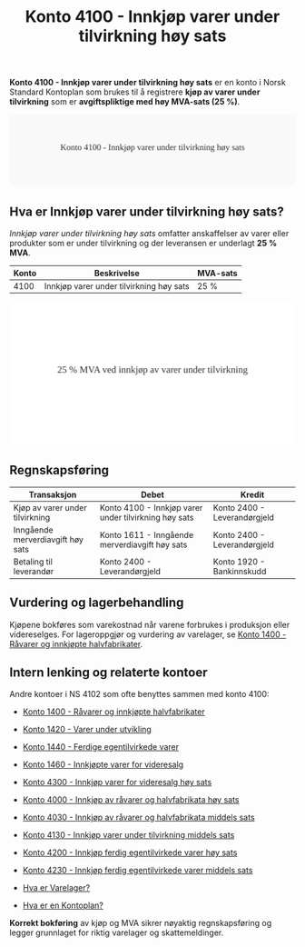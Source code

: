 ﻿---
title: "Konto 4100 - Innkjøp varer under tilvirkning høy sats"
seoTitle: "Konto 4100 | Innkjøp varer under tilvirkning høy sats"
description: "Konto 4100 brukes til å registrere kjøp av varer under tilvirkning med høy MVA-sats (25 %), typisk i produksjonsprosesser før ferdigstillelse."
summary: "Kort forklart: Konto 4100 gjelder innkjøp av varer under tilvirkning med høy MVA-sats."
---

**Konto 4100 - Innkjøp varer under tilvirkning høy sats** er en konto i Norsk Standard Kontoplan som brukes til å registrere **kjøp av varer under tilvirkning** som er **avgiftspliktige med høy MVA-sats (25 %)**.

![Illustrasjon av konto 4100 Innkjøp varer under tilvirkning høy sats](4100-innkjop-varer-under-tilvirkning-hoy-sats-image.svg)

## Hva er Innkjøp varer under tilvirkning høy sats?

*Innkjøp varer under tilvirkning høy sats* omfatter anskaffelser av varer eller produkter som er under tilvirkning og der leveransen er underlagt **25 % MVA**.

| Konto | Beskrivelse                              | MVA-sats |
|-------|------------------------------------------|----------|
| 4100  | Innkjøp varer under tilvirkning høy sats | 25 %     |

![Høy MVA for under tilvirkning](4100-mva-hoy-sats-tilvirkning.svg)

## Regnskapsføring

| Transaksjon                               | Debet                                                | Kredit                           |
|-------------------------------------------|------------------------------------------------------|----------------------------------|
| Kjøp av varer under tilvirkning           | Konto 4100 - Innkjøp varer under tilvirkning høy sats | Konto 2400 - Leverandørgjeld     |
| Inngående merverdiavgift høy sats          | Konto 1611 - Inngående merverdiavgift høy sats       | Konto 2400 - Leverandørgjeld     |
| Betaling til leverandør                    | Konto 2400 - Leverandørgjeld                          | Konto 1920 - Bankinnskudd        |

## Vurdering og lagerbehandling

Kjøpene bokføres som varekostnad når varene forbrukes i produksjon eller videreselges. For lageroppgjør og vurdering av varelager, se [Konto 1400 - Råvarer og innkjøpte halvfabrikater](/blogs/kontoplan/1400-raavarer-og-innkjopte-halvfabrikater "Konto 1400 - Råvarer og innkjøpte halvfabrikater").

## Intern lenking og relaterte kontoer

Andre kontoer i NS 4102 som ofte benyttes sammen med konto 4100:

* [Konto 1400 - Råvarer og innkjøpte halvfabrikater](/blogs/kontoplan/1400-raavarer-og-innkjopte-halvfabrikater "Konto 1400 - Råvarer og innkjøpte halvfabrikater")
* [Konto 1420 - Varer under utvikling](/blogs/kontoplan/1420-varer-under-utvikling "Konto 1420 - Varer under utvikling")
* [Konto 1440 - Ferdige egentilvirkede varer](/blogs/kontoplan/1440-ferdige-egentilvirkede-varer "Konto 1440 - Ferdige egentilvirkede varer")
* [Konto 1460 - Innkjøpte varer for videresalg](/blogs/kontoplan/1460-innkjopte-varer-for-videresalg "Konto 1460 - Innkjøpte varer for videresalg")
* [Konto 4300 - Innkjøp varer for videresalg høy sats](/blogs/kontoplan/4300-innkjop-varer-for-videresalg-hoy-sats "Konto 4300 - Innkjøp varer for videresalg høy sats")
* [Konto 4000 - Innkjøp av råvarer og halvfabrikata høy sats](/blogs/kontoplan/4000-innkjop-av-raavarer-og-halvfabrikata-hoy-sats "Konto 4000 - Innkjøp av råvarer og halvfabrikata høy sats")
* [Konto 4030 - Innkjøp av råvarer og halvfabrikata middels sats](/blogs/kontoplan/4030-innkjop-av-raavarer-og-halvfabrikata-middels-sats "Konto 4030 - Innkjøp av råvarer og halvfabrikata middels sats")
* [Konto 4130 - Innkjøp varer under tilvirkning middels sats](/blogs/kontoplan/4130-innkjop-varer-under-tilvirkning-middels-sats "Konto 4130 - Innkjøp varer under tilvirkning middels sats")

* [Konto 4200 - Innkjøp ferdig egentilvirkede varer høy sats](/blogs/kontoplan/4200-innkjop-ferdig-egentilvirkede-varer-hoy-sats "Konto 4200 - Innkjøp ferdig egentilvirkede varer høy sats")
* [Konto 4230 - Innkjøp ferdig egentilvirkede varer middels sats](/blogs/kontoplan/4230-innkjop-ferdig-egentilvirkede-varer-middels-sats "Konto 4230 - Innkjøp ferdig egentilvirkede varer middels sats")
* [Hva er Varelager?](/blogs/regnskap/hva-er-varelager "Hva er Varelager? Komplett Guide til Lagerføring og Verdivurdering")
* [Hva er en Kontoplan?](/blogs/regnskap/hva-er-kontoplan "Hva er en Kontoplan? Komplett Guide til Kontoplaner i Norsk Regnskap")

**Korrekt bokføring** av kjøp og MVA sikrer nøyaktig regnskapsføring og legger grunnlaget for riktig varelager og skattemeldinger.






